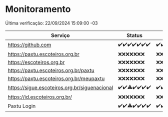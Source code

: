 # Monitoramento

Última verificação: 22/09/2024 15:09:00 -03

|Serviço|Status|Últimas 24h|
|---|---|---|
|https://github.com|<span title="2024-09-15: OK=23">✔️</span><span title="2024-09-16: OK=23">✔️</span><span title="2024-09-17: OK=24">✔️</span><span title="2024-09-18: OK=23">✔️</span><span title="2024-09-19: OK=23">✔️</span><span title="2024-09-20: OK=23">✔️</span><span title="2024-09-21: OK=17">✔️</span>|<span title="21/09/2024 15:09:00 -03 : 200">✔️</span><span title="21/09/2024 16:04:00 -03 : 200">✔️</span><span title="21/09/2024 17:07:00 -03 : 200">✔️</span><span title="21/09/2024 18:06:00 -03 : 200">✔️</span><span title="21/09/2024 19:07:00 -03 : 200">✔️</span><span title="21/09/2024 20:07:00 -03 : 200">✔️</span><span title="21/09/2024 21:42:00 -03 : 200">✔️</span><span title="21/09/2024 23:15:00 -03 : 200">✔️</span><span title="22/09/2024 00:15:00 -03 : 200">✔️</span><span title="22/09/2024 01:11:00 -03 : 200">✔️</span><span title="22/09/2024 02:08:00 -03 : 200">✔️</span><span title="22/09/2024 03:10:00 -03 : 200">✔️</span><span title="22/09/2024 04:07:00 -03 : 200">✔️</span><span title="22/09/2024 05:09:00 -03 : 200">✔️</span><span title="22/09/2024 06:07:00 -03 : 200">✔️</span><span title="22/09/2024 07:07:00 -03 : 200">✔️</span><span title="22/09/2024 08:06:00 -03 : 200">✔️</span><span title="22/09/2024 09:13:00 -03 : 200">✔️</span><span title="22/09/2024 10:12:00 -03 : 200">✔️</span><span title="22/09/2024 11:06:00 -03 : 200">✔️</span><span title="22/09/2024 12:06:00 -03 : 200">✔️</span><span title="22/09/2024 13:08:00 -03 : 200">✔️</span><span title="22/09/2024 14:07:00 -03 : 200">✔️</span><span title="22/09/2024 15:09:00 -03 : 200">✔️</span>|
|https://paxtu.escoteiros.org.br|<span title="2024-09-15: Falhas=23">❌</span><span title="2024-09-16: Falhas=23">❌</span><span title="2024-09-17: Falhas=24">❌</span><span title="2024-09-18: Falhas=23">❌</span><span title="2024-09-19: Falhas=23">❌</span><span title="2024-09-20: Falhas=23">❌</span><span title="2024-09-21: Falhas=17">❌</span>|<span title="21/09/2024 15:09:00 -03 : 403">❌</span><span title="21/09/2024 16:04:00 -03 : 403">❌</span><span title="21/09/2024 17:07:00 -03 : 403">❌</span><span title="21/09/2024 18:06:00 -03 : 403">❌</span><span title="21/09/2024 19:07:00 -03 : 403">❌</span><span title="21/09/2024 20:07:00 -03 : 403">❌</span><span title="21/09/2024 21:42:00 -03 : 403">❌</span><span title="21/09/2024 23:15:00 -03 : 403">❌</span><span title="22/09/2024 00:15:00 -03 : 403">❌</span><span title="22/09/2024 01:11:00 -03 : 403">❌</span><span title="22/09/2024 02:08:00 -03 : 403">❌</span><span title="22/09/2024 03:10:00 -03 : 403">❌</span><span title="22/09/2024 04:07:00 -03 : 403">❌</span><span title="22/09/2024 05:09:00 -03 : 403">❌</span><span title="22/09/2024 06:07:00 -03 : 403">❌</span><span title="22/09/2024 07:07:00 -03 : 403">❌</span><span title="22/09/2024 08:06:00 -03 : 403">❌</span><span title="22/09/2024 09:13:00 -03 : 403">❌</span><span title="22/09/2024 10:12:00 -03 : 403">❌</span><span title="22/09/2024 11:06:00 -03 : 403">❌</span><span title="22/09/2024 12:06:00 -03 : 403">❌</span><span title="22/09/2024 13:08:00 -03 : 403">❌</span><span title="22/09/2024 14:07:00 -03 : 403">❌</span><span title="22/09/2024 15:09:00 -03 : 403">❌</span>|
|https://escoteiros.org.br|<span title="2024-09-15: Falhas=23">❌</span><span title="2024-09-16: Falhas=23">❌</span><span title="2024-09-17: Falhas=24">❌</span><span title="2024-09-18: Falhas=23">❌</span><span title="2024-09-19: Falhas=23">❌</span><span title="2024-09-20: Falhas=23">❌</span><span title="2024-09-21: Falhas=17">❌</span>|<span title="21/09/2024 15:09:00 -03 : 403">❌</span><span title="21/09/2024 16:04:00 -03 : 403">❌</span><span title="21/09/2024 17:07:00 -03 : 403">❌</span><span title="21/09/2024 18:06:00 -03 : 403">❌</span><span title="21/09/2024 19:07:00 -03 : 403">❌</span><span title="21/09/2024 20:07:00 -03 : 403">❌</span><span title="21/09/2024 21:42:00 -03 : 403">❌</span><span title="21/09/2024 23:15:00 -03 : 403">❌</span><span title="22/09/2024 00:15:00 -03 : 403">❌</span><span title="22/09/2024 01:11:00 -03 : 403">❌</span><span title="22/09/2024 02:08:00 -03 : 403">❌</span><span title="22/09/2024 03:10:00 -03 : 403">❌</span><span title="22/09/2024 04:07:00 -03 : 403">❌</span><span title="22/09/2024 05:09:00 -03 : 403">❌</span><span title="22/09/2024 06:07:00 -03 : 403">❌</span><span title="22/09/2024 07:07:00 -03 : 403">❌</span><span title="22/09/2024 08:06:00 -03 : 403">❌</span><span title="22/09/2024 09:13:00 -03 : 403">❌</span><span title="22/09/2024 10:12:00 -03 : 403">❌</span><span title="22/09/2024 11:06:00 -03 : 403">❌</span><span title="22/09/2024 12:06:00 -03 : 403">❌</span><span title="22/09/2024 13:08:00 -03 : 403">❌</span><span title="22/09/2024 14:07:00 -03 : 403">❌</span><span title="22/09/2024 15:09:00 -03 : 403">❌</span>|
|https://paxtu.escoteiros.org.br/paxtu|<span title="2024-09-15: Falhas=23">❌</span><span title="2024-09-16: Falhas=23">❌</span><span title="2024-09-17: Falhas=24">❌</span><span title="2024-09-18: Falhas=23">❌</span><span title="2024-09-19: Falhas=23">❌</span><span title="2024-09-20: Falhas=23">❌</span><span title="2024-09-21: Falhas=17">❌</span>|<span title="21/09/2024 15:09:00 -03 : 403">❌</span><span title="21/09/2024 16:04:00 -03 : 403">❌</span><span title="21/09/2024 17:07:00 -03 : 403">❌</span><span title="21/09/2024 18:06:00 -03 : 403">❌</span><span title="21/09/2024 19:07:00 -03 : 403">❌</span><span title="21/09/2024 20:07:00 -03 : 403">❌</span><span title="21/09/2024 21:42:00 -03 : 403">❌</span><span title="21/09/2024 23:15:00 -03 : 403">❌</span><span title="22/09/2024 00:15:00 -03 : 403">❌</span><span title="22/09/2024 01:11:00 -03 : 403">❌</span><span title="22/09/2024 02:08:00 -03 : 403">❌</span><span title="22/09/2024 03:10:00 -03 : 403">❌</span><span title="22/09/2024 04:07:00 -03 : 403">❌</span><span title="22/09/2024 05:09:00 -03 : 403">❌</span><span title="22/09/2024 06:07:00 -03 : 403">❌</span><span title="22/09/2024 07:07:00 -03 : 403">❌</span><span title="22/09/2024 08:06:00 -03 : 403">❌</span><span title="22/09/2024 09:13:00 -03 : 403">❌</span><span title="22/09/2024 10:12:00 -03 : 403">❌</span><span title="22/09/2024 11:06:00 -03 : 403">❌</span><span title="22/09/2024 12:06:00 -03 : 403">❌</span><span title="22/09/2024 13:08:00 -03 : 403">❌</span><span title="22/09/2024 14:07:00 -03 : 403">❌</span><span title="22/09/2024 15:09:00 -03 : 403">❌</span>|
|https://paxtu.escoteiros.org.br/meupaxtu|<span title="2024-09-15: Falhas=23">❌</span><span title="2024-09-16: Falhas=23">❌</span><span title="2024-09-17: Falhas=24">❌</span><span title="2024-09-18: Falhas=23">❌</span><span title="2024-09-19: Falhas=23">❌</span><span title="2024-09-20: Falhas=23">❌</span><span title="2024-09-21: Falhas=17">❌</span>|<span title="21/09/2024 15:09:00 -03 : 403">❌</span><span title="21/09/2024 16:04:00 -03 : 403">❌</span><span title="21/09/2024 17:07:00 -03 : 403">❌</span><span title="21/09/2024 18:06:00 -03 : 403">❌</span><span title="21/09/2024 19:07:00 -03 : 403">❌</span><span title="21/09/2024 20:07:00 -03 : 403">❌</span><span title="21/09/2024 21:42:00 -03 : 403">❌</span><span title="21/09/2024 23:15:00 -03 : 403">❌</span><span title="22/09/2024 00:15:00 -03 : 403">❌</span><span title="22/09/2024 01:11:00 -03 : 403">❌</span><span title="22/09/2024 02:08:00 -03 : 403">❌</span><span title="22/09/2024 03:10:00 -03 : 403">❌</span><span title="22/09/2024 04:07:00 -03 : 403">❌</span><span title="22/09/2024 05:09:00 -03 : 403">❌</span><span title="22/09/2024 06:07:00 -03 : 403">❌</span><span title="22/09/2024 07:07:00 -03 : 403">❌</span><span title="22/09/2024 08:06:00 -03 : 403">❌</span><span title="22/09/2024 09:13:00 -03 : 403">❌</span><span title="22/09/2024 10:12:00 -03 : 403">❌</span><span title="22/09/2024 11:06:00 -03 : 403">❌</span><span title="22/09/2024 12:06:00 -03 : 403">❌</span><span title="22/09/2024 13:08:00 -03 : 403">❌</span><span title="22/09/2024 14:07:00 -03 : 403">❌</span><span title="22/09/2024 15:09:00 -03 : 403">❌</span>|
|https://sigue.escoteiros.org.br/siguenacional|<span title="2024-09-15: OK=23">✔️</span><span title="2024-09-16: OK=23">✔️</span><span title="2024-09-17: OK=23, Falhas=1">⚠️</span><span title="2024-09-18: OK=23">✔️</span><span title="2024-09-19: OK=23">✔️</span><span title="2024-09-20: OK=23">✔️</span><span title="2024-09-21: OK=17">✔️</span>|<span title="21/09/2024 15:09:00 -03 : 200">✔️</span><span title="21/09/2024 16:04:00 -03 : 200">✔️</span><span title="21/09/2024 17:07:00 -03 : 200">✔️</span><span title="21/09/2024 18:06:00 -03 : 200">✔️</span><span title="21/09/2024 19:07:00 -03 : 200">✔️</span><span title="21/09/2024 20:07:00 -03 : 200">✔️</span><span title="21/09/2024 21:42:00 -03 : 200">✔️</span><span title="21/09/2024 23:15:00 -03 : 200">✔️</span><span title="22/09/2024 00:15:00 -03 : 200">✔️</span><span title="22/09/2024 01:11:00 -03 : 200">✔️</span><span title="22/09/2024 02:08:00 -03 : 200">✔️</span><span title="22/09/2024 03:10:00 -03 : 200">✔️</span><span title="22/09/2024 04:07:00 -03 : 200">✔️</span><span title="22/09/2024 05:09:00 -03 : 200">✔️</span><span title="22/09/2024 06:07:00 -03 : 200">✔️</span><span title="22/09/2024 07:07:00 -03 : 200">✔️</span><span title="22/09/2024 08:06:00 -03 : 200">✔️</span><span title="22/09/2024 09:13:00 -03 : 200">✔️</span><span title="22/09/2024 10:12:00 -03 : 200">✔️</span><span title="22/09/2024 11:06:00 -03 : 200">✔️</span><span title="22/09/2024 12:06:00 -03 : 200">✔️</span><span title="22/09/2024 13:08:00 -03 : 200">✔️</span><span title="22/09/2024 14:07:00 -03 : 200">✔️</span><span title="22/09/2024 15:09:00 -03 : 200">✔️</span>|
|https://id.escoteiros.org.br/|<span title="2024-09-15: Falhas=23">❌</span><span title="2024-09-16: Falhas=23">❌</span><span title="2024-09-17: Falhas=24">❌</span><span title="2024-09-18: Falhas=23">❌</span><span title="2024-09-19: Falhas=23">❌</span><span title="2024-09-20: Falhas=23">❌</span><span title="2024-09-21: Falhas=17">❌</span>|<span title="21/09/2024 15:09:00 -03 : 403">❌</span><span title="21/09/2024 16:04:00 -03 : 403">❌</span><span title="21/09/2024 17:07:00 -03 : 403">❌</span><span title="21/09/2024 18:06:00 -03 : 403">❌</span><span title="21/09/2024 19:07:00 -03 : 403">❌</span><span title="21/09/2024 20:07:00 -03 : 403">❌</span><span title="21/09/2024 21:42:00 -03 : 403">❌</span><span title="21/09/2024 23:15:00 -03 : 403">❌</span><span title="22/09/2024 00:15:00 -03 : 403">❌</span><span title="22/09/2024 01:11:00 -03 : 403">❌</span><span title="22/09/2024 02:08:00 -03 : 403">❌</span><span title="22/09/2024 03:10:00 -03 : 403">❌</span><span title="22/09/2024 04:07:00 -03 : 403">❌</span><span title="22/09/2024 05:09:00 -03 : 403">❌</span><span title="22/09/2024 06:07:00 -03 : 403">❌</span><span title="22/09/2024 07:07:00 -03 : 403">❌</span><span title="22/09/2024 08:06:00 -03 : 403">❌</span><span title="22/09/2024 09:13:00 -03 : 403">❌</span><span title="22/09/2024 10:12:00 -03 : 403">❌</span><span title="22/09/2024 11:06:00 -03 : 403">❌</span><span title="22/09/2024 12:06:00 -03 : 403">❌</span><span title="22/09/2024 13:08:00 -03 : 403">❌</span><span title="22/09/2024 14:07:00 -03 : 403">❌</span><span title="22/09/2024 15:09:00 -03 : 403">❌</span>|
|Paxtu Login|<span title="2024-09-15: OK=23">✔️</span><span title="2024-09-16: OK=23">✔️</span><span title="2024-09-17: OK=23, Falhas=1">⚠️</span><span title="2024-09-18: OK=23">✔️</span><span title="2024-09-19: OK=23">✔️</span><span title="2024-09-20: OK=23">✔️</span><span title="2024-09-21: OK=17">✔️</span>|<span title="21/09/2024 15:09:00 -03 : 200">✔️</span><span title="21/09/2024 16:04:00 -03 : 200">✔️</span><span title="21/09/2024 17:07:00 -03 : 200">✔️</span><span title="21/09/2024 18:06:00 -03 : 200">✔️</span><span title="21/09/2024 19:07:00 -03 : 200">✔️</span><span title="21/09/2024 20:07:00 -03 : 200">✔️</span><span title="21/09/2024 21:42:00 -03 : 200">✔️</span><span title="21/09/2024 23:15:00 -03 : 200">✔️</span><span title="22/09/2024 00:15:00 -03 : 200">✔️</span><span title="22/09/2024 01:11:00 -03 : 200">✔️</span><span title="22/09/2024 02:08:00 -03 : 200">✔️</span><span title="22/09/2024 03:10:00 -03 : 200">✔️</span><span title="22/09/2024 04:07:00 -03 : 200">✔️</span><span title="22/09/2024 05:09:00 -03 : 200">✔️</span><span title="22/09/2024 06:07:00 -03 : 200">✔️</span><span title="22/09/2024 07:07:00 -03 : 200">✔️</span><span title="22/09/2024 08:06:00 -03 : 200">✔️</span><span title="22/09/2024 09:13:00 -03 : 200">✔️</span><span title="22/09/2024 10:12:00 -03 : 200">✔️</span><span title="22/09/2024 11:06:00 -03 : 200">✔️</span><span title="22/09/2024 12:06:00 -03 : 200">✔️</span><span title="22/09/2024 13:08:00 -03 : 200">✔️</span><span title="22/09/2024 14:07:00 -03 : 200">✔️</span><span title="22/09/2024 15:09:00 -03 : 200">✔️</span>|

